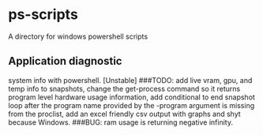 # ps-scripts
A directory for windows powershell scripts

## Application diagnostic
system info with powershell. [Unstable]
###TODO:
  add live vram, gpu, and temp info to snapshots,
  change the get-process command so it returns program level hardware usage information,
  add conditional to end snapshot loop after the program name provided by the -program argument is missing from the proclist,
  add an excel friendly csv output with graphs and shyt because Windows.
###BUG:
  ram usage is returning negative infinity.
